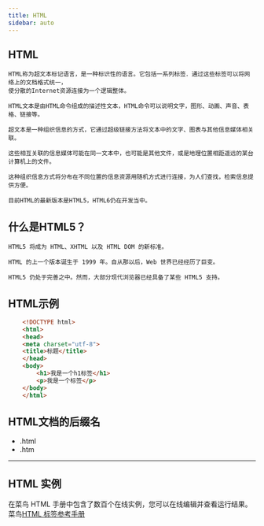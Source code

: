 ```yaml
---
title: HTML
sidebar: auto
---
```

## HTML
    HTML称为超文本标记语言，是一种标识性的语言。它包括一系列标签．通过这些标签可以将网络上的文档格式统一，  
    使分散的Internet资源连接为一个逻辑整体。

    HTML文本是由HTML命令组成的描述性文本，HTML命令可以说明文字，图形、动画、声音、表格、链接等。  

    超文本是一种组织信息的方式，它通过超级链接方法将文本中的文字、图表与其他信息媒体相关联。  

    这些相互关联的信息媒体可能在同一文本中，也可能是其他文件，或是地理位置相距遥远的某台计算机上的文件。 
     
    这种组织信息方式将分布在不同位置的信息资源用随机方式进行连接，为人们查找，检索信息提供方便。  
        
    目前HTML的最新版本是HTML5，HTML6仍在开发当中。
## 什么是HTML5？
    HTML5 将成为 HTML、XHTML 以及 HTML DOM 的新标准。

    HTML 的上一个版本诞生于 1999 年。自从那以后，Web 世界已经经历了巨变。

    HTML5 仍处于完善之中。然而，大部分现代浏览器已经具备了某些 HTML5 支持。

## HTML示例

```html
    <!DOCTYPE html>
    <html>
    <head>
    <meta charset="utf-8">
    <title>标题</title>
    </head>
    <body>
        <h1>我是一个h1标签</h1>
        <p>我是一个标签</p>
    </body>
    </html>
```

## HTML文档的后缀名
+ .html  
+ .htm

***

## HTML 实例
在菜鸟 HTML 手册中包含了数百个在线实例，您可以在线编辑并查看运行结果。  
菜鸟[HTML 标签参考手册](https://www.runoob.com/tags/html-reference.html)